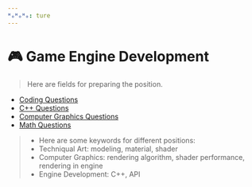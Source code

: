 ```yaml
---
ᴴₒᴴₒᴴₒ: ture
---
```


# **🎮 Game Engine Development**

> Here are fields for preparing the position.

* [Coding Questions](./Coding_questions.md)
* [C++ Questions](./C%2B%2B_questions.md)
* [Computer Graphics Questions](CG_questions.md)
* [Math Questions](./Math_questions.md)

> - Here are some keywords for different positions:
> - Techniqual Art: modeling, material, shader
> - Computer Graphics: rendering algorithm, shader performance, rendering in engine
> - Engine Development: C++, API